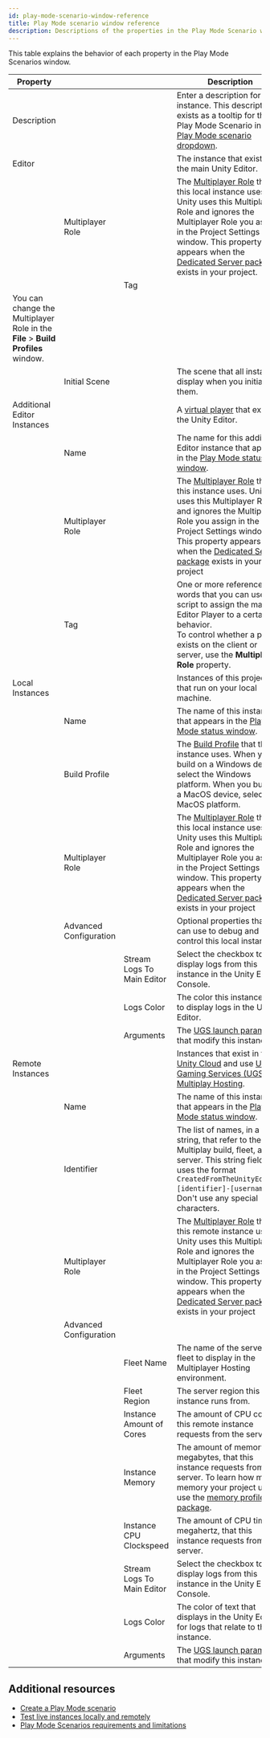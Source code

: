 ```yaml
---
id: play-mode-scenario-window-reference
title: Play Mode scenario window reference
description: Descriptions of the properties in the Play Mode Scenario window.
---
```


This table explains the behavior of each property in the Play Mode Scenarios window.

|**Property**|||**Description**|
|-|-|-|-|
|Description|||Enter a description for this instance. This description exists as a tooltip for this Play Mode Scenario in the [Play Mode scenario dropdown](play-mode-scenario-dropdown-reference.md). |
|Editor|||The instance that exists in the main Unity Editor.|
||Multiplayer Role||The [Multiplayer Role](https://docs.unity3d.com/Packages/com.unity.dedicated-server@1.3/manual/multiplayer-roles.html) that this local instance uses. Unity uses this Multiplayer Role and ignores the Multiplayer Role you assign in the Project Settings window. This property appears when the [Dedicated Server package](https://docs.unity3d.com/Packages/com.unity.dedicated-server@1.3/manual/index.html) exists in your project.
|||Tag||One or more reference words that you can use in a script to assign the main Editor Player to a certain behavior. To control whether a player exists on the client or server, use the **Multiplayer Role** property. 
You can change the Multiplayer Role in the **File** > **Build Profiles** window.|
||Initial Scene||The scene that all instances display when you initialize them.|
|Additional Editor Instances|||A [virtual player](https://docs-multiplayer.unity3d.com/mppm/current/virtual-players/) that exists in the Unity Editor.|
||Name||The name for this additional Editor instance that appears in the [Play Mode status window](play-mode-scenario-window-reference.md). |
||Multiplayer Role||The [Multiplayer Role](https://docs.unity3d.com/Packages/com.unity.dedicated-server@1.3/manual/multiplayer-roles.html) that this instance uses. Unity uses this Multiplayer Role and ignores the Multiplayer Role you assign in the Project Settings window. This property appears when the [Dedicated Server package](https://docs.unity3d.com/Packages/com.unity.dedicated-server@1.3/manual/index.html) exists in your project|
||Tag||One or more reference words that you can use in a script to assign the main Editor Player to a certain behavior.<br/>To control whether a player exists on the client or server, use the **Multiplayer Role** property.|
|Local Instances|||Instances of this project that run on your local machine.|
||Name||The name of this instance that appears in the [Play Mode status window](play-mode-scenario-window-reference.md).|
||Build Profile||The [Build Profile](https://docs.unity3d.com/6000.0/Documentation/Manual/build-profiles.html) that this instance uses. When you build on a Windows device, select the Windows platform. When you build on a MacOS device, select the MacOS platform.|
||Multiplayer Role||The [Multiplayer Role](https://docs.unity3d.com/Packages/com.unity.dedicated-server@1.3/manual/multiplayer-roles.html) that this local instance uses. Unity uses this Multiplayer Role and ignores the Multiplayer Role you assign in the Project Settings window. This property appears when the [Dedicated Server package](https://docs.unity3d.com/Packages/com.unity.dedicated-server@1.3/manual/index.html) exists in your project|
||Advanced Configuration||Optional properties that you can use to debug and control this local instance. |
|||Stream Logs To Main Editor|Select the checkbox to display logs from this instance in the Unity Editor Console.|
|||Logs Color|The color this instance uses to display logs in the Unity Editor.|
|||Arguments|The [UGS launch parameters](https://docs.unity.com/ugs/manual/game-server-hosting/manual/concepts/launch-parameters) that modify this instance.|
|Remote Instances|||Instances that exist in the [Unity Cloud](https://docs.unity.com/cloud/en-us) and use [Unity Gaming Services (UGS) Multiplay Hosting](https://docs.unity.com/ugs/en-us/manual/game-server-hosting/manual/welcome-to-multiplay).|
||Name||The name of this instance that appears in the [Play Mode status window](play-mode-scenario-window-reference.md).|
||Identifier||The list of names, in a string, that refer to the the Multiplay build, fleet, and server. This string field uses the format `CreatedFromTheUnityEditor-[identifier]-[username]`. Don't use any special characters.|
||Multiplayer Role||The [Multiplayer Role](https://docs.unity3d.com/Packages/com.unity.dedicated-server@1.3/manual/multiplayer-roles.html) that this remote instance uses. Unity uses this Multiplayer Role and ignores the Multiplayer Role you assign in the Project Settings window. This property appears when the [Dedicated Server package](https://docs.unity3d.com/Packages/com.unity.dedicated-server@1.3/manual/index.html) exists in your project|
||Advanced Configuration|||Optional properties that you can use to debug and control this remote instance. |
|||Fleet Name|The name of the server fleet to display in the Multiplayer Hosting environment. |
|||Fleet Region|The server region this instance runs from.|
|||Instance Amount of Cores|The amount of CPU cores this remote instance requests from the server.|
|||Instance Memory|The amount of memory, in megabytes, that this instance requests from the server. To learn how much memory your project uses, use the [memory profiler package](https://docs.unity3d.com/Packages/com.unity.memoryprofiler@1.1/manual/index.html).|
|||Instance CPU Clockspeed|The amount of CPU time, in megahertz, that this instance requests from the server.|
|||Stream Logs To Main Editor|Select the checkbox to display logs from this instance in the Unity Editor Console.|
|||Logs Color|The color of text that displays in the Unity Editor for logs that relate to this instance.|
|||Arguments|The [UGS launch parameters](https://docs.unity.com/ugs/manual/game-server-hosting/manual/concepts/launch-parameters) that modify this instance.|

## Additional resources
* [Create a Play Mode scenario](play-mode-scenario/play-mode-scenario-create.md)
* [Test live instances locally and remotely](play-mode-scenario/play-mode-scenario-about.md)
* [Play Mode Scenarios requirements and limitations](play-mode-scenario/play-mode-scenario-req.md)

